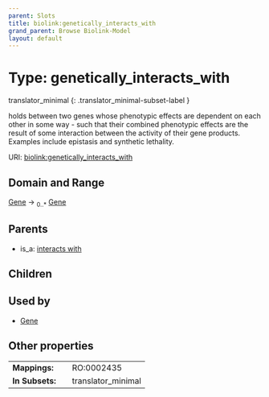 ```yaml
---
parent: Slots
title: biolink:genetically_interacts_with
grand_parent: Browse Biolink-Model
layout: default
---
```


# Type: genetically_interacts_with

translator_minimal
{: .translator_minimal-subset-label }


holds between two genes whose phenotypic effects are dependent on each other in some way - such that their combined phenotypic effects are the result of some interaction between the activity of their gene products. Examples include epistasis and synthetic lethality.

URI: [biolink:genetically_interacts_with](https://w3id.org/biolink/vocab/genetically_interacts_with)

## Domain and Range

[Gene](Gene.md) ->  <sub>0..*</sub> [Gene](Gene.md)

## Parents

 *  is_a: [interacts with](interacts_with.md)

## Children


## Used by

 * [Gene](Gene.md)

## Other properties

|  |  |  |
| --- | --- | --- |
| **Mappings:** | | RO:0002435 |
| **In Subsets:** | | translator_minimal |

